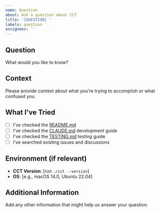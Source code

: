 ```yaml
---
name: Question
about: Ask a question about CCT
title: '[QUESTION] '
labels: question
assignees: ''
---
```


## Question

What would you like to know?

## Context

Please provide context about what you're trying to accomplish or what confused you.

## What I've Tried

- [ ] I've checked the [README.md](../README.md)
- [ ] I've checked the [CLAUDE.md](../CLAUDE.md) development guide
- [ ] I've checked the [TESTING.md](../TESTING.md) testing guide
- [ ] I've searched existing issues and discussions

## Environment (if relevant)

- **CCT Version**: [run `./cct --version`]
- **OS**: [e.g., macOS 14.0, Ubuntu 22.04]

## Additional Information

Add any other information that might help us answer your question.

